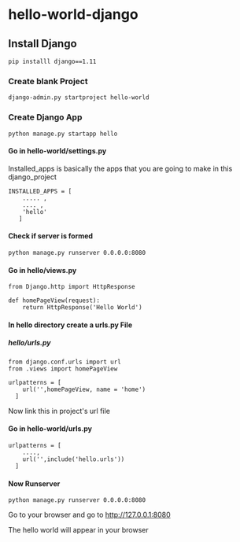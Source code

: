 # hello-world-django

## Install Django
```
pip installl django==1.11
```
### Create blank Project
```
django-admin.py startproject hello-world
```
### Create Django App
```
python manage.py startapp hello
```

#### Go in hello-world/settings.py

Installed_apps is basically the apps that you are going to make in this django_project
```
INSTALLED_APPS = [
    ..... ,
    .... ,
    'hello'
   ]
```

#### Check if server is formed
```
python manage.py runserver 0.0.0.0:8080
```

#### Go in hello/views.py

```
from Django.http import HttpResponse

def homePageView(request):
    return HttpResponse('Hello World')
```

#### In hello directory create a urls.py File
##### hello/urls.py
```
from django.conf.urls import url
from .views import homePageView

urlpatterns = [
    url('',homePageView, name = 'home')
  ]
```
Now link this in project's url file

#### Go in hello-world/urls.py
```
urlpatterns = [
    ....,
    url('',include('hello.urls'))
  ]
```
#### Now Runserver 
```
python manage.py runserver 0.0.0.0:8080
```
Go to your browser and go to http://127.0.0.1:8080

The hello world will appear in your browser
